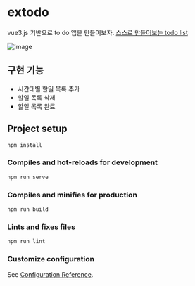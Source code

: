 # extodo
vue3.js 기반으로 to do 앱을 만들어보자.
[스스로 만들어보는 todo list](https://choichumji.tistory.com/141)

![image](https://user-images.githubusercontent.com/40600306/153546936-727c826d-d767-4077-bcd2-eeea96ebe411.png)


## 구현 기능
- 시간대별 할일 목록 추가
- 할일 목록 삭제
- 할일 목록 완료

## Project setup
```
npm install
```

### Compiles and hot-reloads for development
```
npm run serve
```

### Compiles and minifies for production
```
npm run build
```

### Lints and fixes files
```
npm run lint
```

### Customize configuration
See [Configuration Reference](https://cli.vuejs.org/config/).
